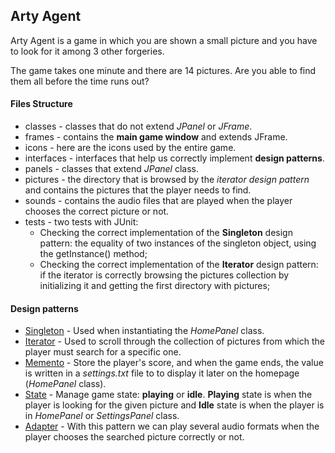 ## Arty Agent 
Arty Agent is a game in which you are shown a small picture and you have to look for it among 3 other forgeries.

The game takes one minute and there are 14 pictures. Are you able to find them all before the time runs out?

#### Files Structure
* classes - classes that do not extend *JPanel* or *JFrame*.
* frames - contains the **main game window** and extends JFrame. 
* icons - here are the icons used by the entire game.
* interfaces - interfaces that help us correctly implement **design patterns**.
* panels - classes that extend *JPanel* class.
* pictures - the directory that is browsed by the *iterator design pattern* and contains the pictures that the player needs to find.
* sounds - contains the audio files that are played when the player chooses the correct picture or not.
* tests - two tests with JUnit:
    * Checking the correct implementation of the **Singleton** design pattern: the equality of two instances of the singleton object, using the getInstance() method;
    * Checking the correct implementation of the **Iterator** design pattern: if the iterator is correctly browsing the pictures collection by initializing it and getting the first directory with pictures;

#### Design patterns
* [Singleton](https://refactoring.guru/design-patterns/singleton) - Used when instantiating the *HomePanel* class.
* [Iterator](https://refactoring.guru/design-patterns/iterator) - Used to scroll through the collection of pictures from which the player must search for a specific one.
* [Memento](https://refactoring.guru/design-patterns/memento) - Store the player's score, and when the game ends, the value is written in a *settings.txt* file to to display it later on the homepage (*HomePanel* class).
* [State](https://refactoring.guru/design-patterns/state) - Manage game state: **playing** or **idle**. **Playing** state is when the player is looking for the given picture and **Idle** state is when the player is in *HomePanel* or *SettingsPanel* class.
* [Adapter](https://refactoring.guru/design-patterns/adapter) - With this pattern we can play several audio formats when the player chooses the searched picture correctly or not.
